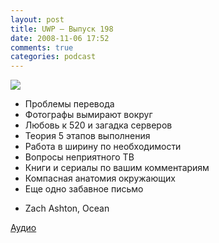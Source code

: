 ```yaml
---
layout: post
title: UWP – Выпуск 198
date: 2008-11-06 17:52
comments: true
categories: podcast
---
```

![](https://podcast.umputun.com/images/uwp/uwp198.jpg)


- Проблемы перевода
- Фотографы вымирают вокруг
- Любовь к 520 и загадка серверов
- Теория 5 этапов выполнения
- Работа в ширину по необходимости
- Вопросы неприятного ТВ
- Книги и сериалы по вашим комментариям
- Компасная анатомия окружающих
- Еще одно забавное письмо


* Zach Ashton, Ocean

[Аудио](https://podcast.umputun.com/media/ump_podcast198.mp3)
<audio src="https://podcast.umputun.com/media/ump_podcast198.mp3" preload="none">